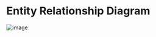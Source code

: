 # Entity Relationship Diagram

![image](https://cloud.githubusercontent.com/assets/14626151/11697606/efae20d2-9e7f-11e5-99ab-3568cef38a6f.png)
